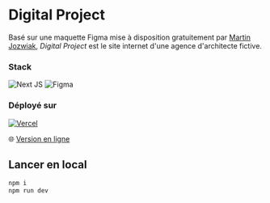 # Digital Project

Basé sur une maquette Figma mise à disposition gratuitement par [Martin Jozwiak](http://marcinjozwiak.pl/), _Digital Project_ est le site internet d'une agence d'architecte fictive.

### Stack

![Next JS](https://img.shields.io/badge/Next-black?style=for-the-badge&logo=next.js&logoColor=white)
![Figma](https://img.shields.io/badge/figma-%23F24E1E.svg?style=for-the-badge&logo=figma&logoColor=white)

### Déployé sur

[![Vercel](https://img.shields.io/badge/vercel-%23000000.svg?style=for-the-badge&logo=vercel&logoColor=white)](https://vercel.com/)

:globe_with_meridians: [Version en ligne](https://digital-project.vercel.app/)

## Lancer en local

```bash
npm i
npm run dev
```
